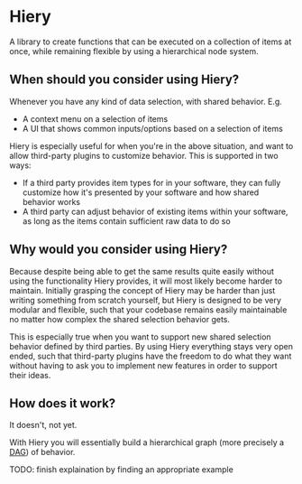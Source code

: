 # Hiery

A library to create functions that can be executed on a collection of items at once, while remaining flexible by using a hierarchical node system.

## When should you consider using Hiery?

Whenever you have any kind of data selection, with shared behavior. E.g.

-   A context menu on a selection of items
-   A UI that shows common inputs/options based on a selection of items

Hiery is especially useful for when you're in the above situation, and want to allow third-party plugins to customize behavior. This is supported in two ways:

-   If a third party provides item types for in your software, they can fully customize how it's presented by your software and how shared behavior works
-   A third party can adjust behavior of existing items within your software, as long as the items contain sufficient raw data to do so

## Why would you consider using Hiery?

Because despite being able to get the same results quite easily without using the functionality Hiery provides, it will most likely become harder to maintain. Initially grasping the concept of Hiery may be harder than just writing something from scratch yourself, but Hiery is designed to be very modular and flexible, such that your codebase remains easily maintainable no matter how complex the shared selection behavior gets.

This is especially true when you want to support new shared selection behavior defined by third parties. By using Hiery everything stays very open ended, such that third-party plugins have the freedom to do what they want without having to ask you to implement new features in order to support their ideas.

## How does it work?

It doesn't, not yet.

With Hiery you will essentially build a hierarchical graph (more precisely a [DAG](https://en.wikipedia.org/wiki/Directed_acyclic_graph)) of behavior.

TODO: finish explaination by finding an appropriate example
